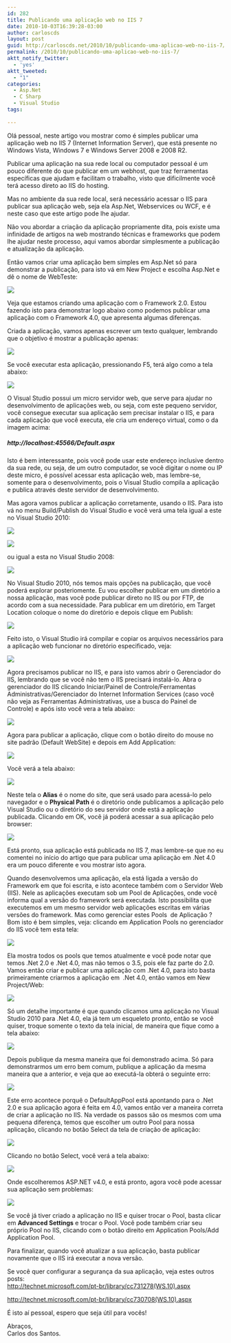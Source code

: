 ```yaml
---
id: 282
title: Publicando uma aplicação web no IIS 7
date: 2010-10-03T16:39:28-03:00
author: carloscds
layout: post
guid: http://carloscds.net/2010/10/publicando-uma-aplicao-web-no-iis-7/
permalink: /2010/10/publicando-uma-aplicao-web-no-iis-7/
aktt_notify_twitter:
  - 'yes'
aktt_tweeted:
  - "1"
categories:
  - Asp.Net
  - C Sharp
  - Visual Studio
tags:
  
---
```

Olá pessoal, neste artigo vou mostrar como é simples publicar uma aplicação web no IIS 7 (Internet Information Server), que está presente no Windows Vista, Windows 7 e Windows Server 2008 e 2008 R2. 

Publicar uma aplicação na sua rede local ou computador pessoal é um pouco diferente do que publicar em um webhost, que traz ferramentas específicas que ajudam e facilitam o trabalho, visto que dificilmente você terá acesso direto ao IIS do hosting.

Mas no ambiente da sua rede local, será necessário acessar o IIS para publicar sua aplicação web, seja ela Asp.Net, Webservices ou WCF, e é neste caso que este artigo pode lhe ajudar.

Não vou abordar a criação da aplicação propriamente dita, pois existe uma infinidade de artigos na web mostrando técnicas e frameworks que podem lhe ajudar neste processo, aqui vamos abordar simplesmente a publicação e atualização da aplicação.

Então vamos criar uma aplicação bem simples em Asp.Net só para demonstrar a publicação, para isto vá em New Project e escolha Asp.Net e dê o nome de WebTeste: 

![]( wp-content/uploads/2010/10/image.png)

Veja que estamos criando uma aplicação com o Framework 2.0. Estou fazendo isto para demonstrar logo abaixo como podemos publicar uma aplicação com o Framework 4.0, que apresenta algumas diferenças.

Criada a aplicação, vamos apenas escrever um texto qualquer, lembrando que o objetivo é mostrar a publicação apenas:

![]( wp-content/uploads/2010/10/image1.png)

Se você executar esta aplicação, pressionando F5, terá algo como a tela abaixo:

![]( wp-content/uploads/2010/10/image2.png)

O Visual Studio possui um micro servidor web, que serve para ajudar no desenvolvimento de aplicações web, ou seja, com este pequeno servidor, você consegue executar sua aplicação sem precisar instalar o IIS, e para cada aplicação que você executa, ele cria um endereço virtual, como o da imagem acima:

##### http://localhost:45566/Default.aspx

Isto é bem interessante, pois você pode usar este endereço inclusive dentro da sua rede, ou seja, de um outro computador, se você digitar o nome ou IP deste micro, é possível acessar esta aplicação web, mas lembre-se, somente para o desenvolvimento, pois o Visual Studio compila a aplicação e publica através deste servidor de desenvolvimento.

Mas agora vamos publicar a aplicação corretamente, usando o IIS. Para isto vá no menu Build/Publish do Visual Studio e você verá uma tela igual a este no Visual Studio 2010:

![]( wp-content/uploads/2010/10/image3.png)

![]( wp-content/uploads/2010/10/image4.png)

ou igual a esta no Visual Studio 2008:

![]( wp-content/uploads/2010/10/image5.png)

No Visual Studio 2010, nós temos mais opções na publicação, que você poderá explorar posteriomente. Eu vou escolher publicar em um diretório a nossa aplicação, mas você pode publicar direto no IIS ou por FTP, de acordo com a sua necessidade. Para publicar em um diretório, em Target Location coloque o nome do diretório e depois clique em Publish:

![]( wp-content/uploads/2010/10/image6.png)

Feito isto, o Visual Studio irá compilar e copiar os arquivos necessários para a aplicação web funcionar no diretório especificado, veja: 

![]( wp-content/uploads/2010/10/image7.png)

Agora precisamos publicar no IIS, e para isto vamos abrir o Gerenciador do IIS, lembrando que se você não tem o IIS precisará instalá-lo. Abra o gerenciador do IIS clicando Iniciar/Painel de Controle/Ferramentas Administrativas/Gerenciador do Internet Information Services (caso você não veja as Ferramentas Administrativas, use a busca do Painel de Controle) e após isto você vera a tela abaixo:

![]( wp-content/uploads/2010/10/image8.png)

Agora para publicar a aplicação, clique com o botão direito do mouse no site padrão (Default WebSite) e depois em Add Application:

![]( wp-content/uploads/2010/10/image9.png)

Você verá a tela abaixo:

![]( wp-content/uploads/2010/10/image10.png)

Neste tela o **Alias** é o nome do site, que será usado para acessá-lo pelo navegador e o **Physical Path** é o diretório onde publicamos a aplicação pelo Visual Studio ou o diretório do seu servidor onde está a aplicação publicada. Clicando em OK, você já poderá acessar a sua aplicação pelo browser:

![]( wp-content/uploads/2010/10/image11.png)

Está pronto, sua aplicação está publicada no IIS 7, mas lembre-se que no eu comentei no início do artigo que para publicar uma aplicação em .Net 4.0 era um pouco diferente e vou mostrar isto agora.

Quando desenvolvemos uma aplicação, ela está ligada a versão do Framework em que foi escrita, e isto acontece também com o Servidor Web (IIS). Nele as aplicações executam sob um Pool de Aplicações, onde você informa qual a versão do framework será executada. Isto possibilita que executemos em um mesmo servidor web aplicações escritas em várias versões do framework. Mas como gerenciar estes Pools&#160; de Aplicação ? Bom isto é bem simples, veja: clicando em Application Pools no gerenciador do IIS você tem esta tela:

![]( wp-content/uploads/2010/10/image12.png)

Ela mostra todos os pools que temos atualmente e você pode notar que temos .Net 2.0 e .Net 4.0, mas não temos o 3.5, pois ele faz parte do 2.0. Vamos então criar e publicar uma aplicação com .Net 4.0, para isto basta primeiramente criarmos a aplicação em&#160; .Net 4.0, então vamos em New Project/Web:

![]( wp-content/uploads/2010/10/image13.png)

Só um detalhe importante é que quando clicamos uma aplicação no Visual Studio 2010 para .Net 4.0, ela já tem um esqueleto pronto, então se você quiser, troque somente o texto da tela inicial, de maneira que fique como a tela abaixo:

![]( wp-content/uploads/2010/10/image14.png)

Depois publique da mesma maneira que foi demonstrado acima. Só para demonstrarmos um erro bem comum, publique a aplicação da mesma maneira que a anterior, e veja que ao executá-la obterá o seguinte erro: 

![]( wp-content/uploads/2010/10/image15.png)

Este erro acontece porquê o DefaultAppPool está apontando para o .Net 2.0 e sua aplicação agora é feita em 4.0, vamos então ver a maneira correta de criar a aplicação no IIS. Na verdade os passos são os mesmos com uma pequena diferença, temos que escolher um outro Pool para nossa aplicação, clicando no botão Select da tela de criação de aplicação:

![]( wp-content/uploads/2010/10/image16.png)

Clicando no botão Select, você verá a tela abaixo:

![]( wp-content/uploads/2010/10/image17.png)

Onde escolheremos ASP.NET v4.0, e está pronto, agora você pode acessar sua aplicação sem problemas:

![]( wp-content/uploads/2010/10/image18.png)

Se você já tiver criado a aplicação no IIS e quiser trocar o Pool, basta clicar em **Advanced Settings** e trocar o Pool. Você pode também criar seu próprio Pool no IIS, clicando com o botão direito em Application Pools/Add Application Pool.

Para finalizar, quando você atualizar a sua aplicação, basta publicar novamente que o IIS irá executar a nova versão.

Se você quer configurar a segurança da sua aplicação, veja estes outros posts:  
http://technet.microsoft.com/pt-br/library/cc731278(WS.10).aspx

http://technet.microsoft.com/pt-br/library/cc730708(WS.10).aspx

É isto aí pessoal, espero que seja útil para vocês!

Abraços,  
Carlos dos Santos.